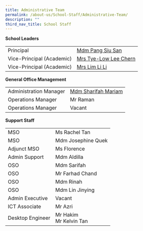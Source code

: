 ```yaml
---
title: Administrative Team
permalink: /about-us/School-Staff/Administrative-Team/
description: ""
third_nav_title: School Staff
---
```

**School Leaders**

| | | 
| -------- | -------- | 
| Principal     |[Mdm Pang Siu San](mailto:naps_sl@moe.edu.sg)   | 
|Vice-Principal (Academic)|[Mrs Tye-Low Lee Chern](mailto:naps_sl@moe.edu.sg)|
|Vice-Principal (Academic)|[Mrs Lim Li Li](mailto:naps_sl@moe.edu.sg)

**General Office Management**

| | | 
| -------- | -------- | 
| Administration Manager     |[Mdm Sharifah Mariam](mailto:naps@moe.edu.sg)  | 
|Operations Manager|Mr Raman
|Operations Manager|Vacant

**Support Staff**

| | | 
| -------- | -------- | 
|MSO|Ms Rachel Tan
|MSO|Mdm Josephine Quek|
|Adjunct MSO|Ms Florence
|Admin Support|Mdm Aldilla
|OSO|Mdm Sarifah
|OSO|Mr Farhad Chand
|OSO|Mdm Rinah
|OSO|Mdm Lin Jinying
|Admin Executive|Vacant
|ICT Associate|Mr Azri
|Desktop Engineer|Mr Hakim<br>Mr Kelvin Tan

